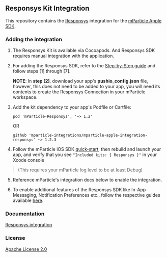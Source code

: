 ## Responsys Kit Integration

This repository contains the [Responsys](https://docs.oracle.com/cloud/latest/marketingcs_gs/OMCFB/) integration for the [mParticle Apple SDK](https://github.com/mParticle/mparticle-apple-sdk).

### Adding the integration

1. The Responsys Kit is available via Cocoapods. And Responsys SDK requires manual integration with the application.

2. For adding the Responsys SDK, refer to  the [Step-by-Step guide](https://docs.oracle.com/cloud/latest/marketingcs_gs/OMCFA/ios/step-by-step/) and follow steps [1] through [7].

	**NOTE**: In **step [2]**, download your app's **pushio_config.json** file, however, this does not need to be added to your app, you will need its contents to create the Responsys Connection in your mParticle workspace. 

3. Add the kit dependency to your app's Podfile or Cartfile:

    ```
    pod 'mParticle-Responsys', '~> 1.2'
    ```

    OR

    ```
    github 'mparticle-integrations/mparticle-apple-integration-responsys' ~> 1.2.3
    ```

4. Follow the mParticle iOS SDK [quick-start](https://github.com/mParticle/mparticle-apple-sdk), then rebuild and launch your app, and verify that you see `"Included kits: { Responsys }"` in your Xcode console 

> (This requires your mParticle log level to be at least Debug)

5. Reference mParticle's integration docs below to enable the integration.

6. To enable additional features of the Responsys SDK like In-App Messaging, Notification Preferences etc., follow the respective guides available [here](https://docs.oracle.com/cloud/latest/marketingcs_gs/OMCFB/ios/).


### Documentation

[Responsys integration](https://docs.mparticle.com/integrations/responsys/event/)

### License

[Apache License 2.0](http://www.apache.org/licenses/LICENSE-2.0)
